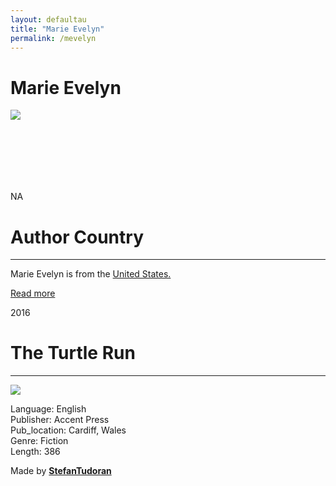 ```yaml
---
layout: defaultau
title: "Marie Evelyn"
permalink: /mevelyn
---
```

<!-- partial:index.partial.html -->
<div class="content">
    <h1>Marie Evelyn</h1>
    <div class="quote">
        <div><img src="https://i0.wp.com/2.bp.blogspot.com/-mt73AREIaMA/V1rhK6byrcI/AAAAAAAADVg/hcZik5OmLAgif-ElQYb9mMaM5-IBlKtagCLcB/s1600/13335710_1035585969860272_7426307553638569245_n.jpg" class="logo"></div>
    </div>
    <div class="timeline">
        <div style="padding-bottom:100px;"></div>
        <div class="block">
            <div class="date right"><p class="right"> NA </p></div>
            <div class="dot"></div>
            <div class="left first">
            <div class="author_country">
                <h1>Author Country</h1><hr>
            <div class="aclocation"><p>Marie Evelyn is from the <a href="http://localhost:4000/1"> United States. </a></p></div>
            <div class="acreadmore">    <a href="#" target="_blank">Read more</a></div>
            </div>
            </div>
        </div>
        <div class="block">
            <div class="date left"><p class="left">2016</p></div>
            <div class="dot"></div>
            <div class="right">
                <h1>The Turtle Run</h1><hr>
                <p><img src="https://images-na.ssl-images-amazon.com/images/S/compressed.photo.goodreads.com/books/1464705915i/28330185.jpg"></p>
                <p>
                Language: English<br/>
                Publisher: Accent Press<br/>
                Pub_location: Cardiff, Wales<br/>
                Genre: Fiction<br/>
                Length: 386</p>
            </div>
        </div>
        <div id="footer">
        <p id="copyright">Made by&nbsp;<strong><a href="https://www.linkedin.com/in/nicolae-stefan-tudoran-b02291127/" target="_blank">StefanTudoran</a></strong></p>
    </div>
</div>
<!-- partial -->
  <script src='https://cdnjs.cloudflare.com/ajax/libs/jquery/3.1.1/jquery.min.js'></script><script  src="assets/js/authorscript.js"></script>
